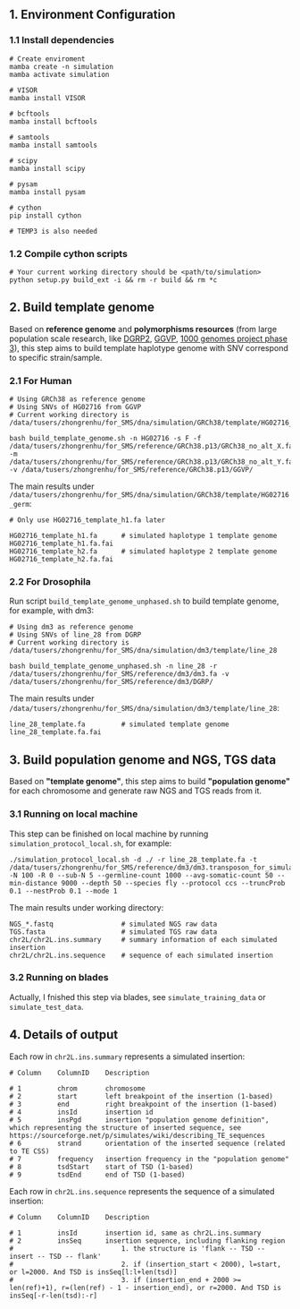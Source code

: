 ## 1. Environment Configuration

### 1.1 Install dependencies

```shell
# Create enviroment
mamba create -n simulation
mamba activate simulation

# VISOR
mamba install VISOR

# bcftools
mamba install bcftools

# samtools
mamba install samtools

# scipy
mamba install scipy

# pysam
mamba install pysam

# cython
pip install cython

# TEMP3 is also needed
```

### 1.2 Compile cython scripts

```shell
# Your current working directory should be <path/to/simulation>
python setup.py build_ext -i && rm -r build && rm *c
```

## 2. Build template genome

Based on **reference genome** and **polymorphisms resources** (from large population scale research, like [DGRP2](http://dgrp2.gnets.ncsu.edu/data.html), [GGVP](https://www.internationalgenome.org/data-portal/data-collection/ggvp-grch38), [1000 genomes project phase 3](https://www.internationalgenome.org/category/phase-3/)), this step aims to build template haplotype genome with SNV correspond to specific strain/sample.

### 2.1 For Human

```shell
# Using GRCh38 as reference genome
# Using SNVs of HG02716 from GGVP
# Current working directory is /data/tusers/zhongrenhu/for_SMS/dna/simulation/GRCh38/template/HG02716_germ

bash build_template_genome.sh -n HG02716 -s F -f /data/tusers/zhongrenhu/for_SMS/reference/GRCh38.p13/GRCh38_no_alt_X.fa -m /data/tusers/zhongrenhu/for_SMS/reference/GRCh38.p13/GRCh38_no_alt_Y.fa -v /data/tusers/zhongrenhu/for_SMS/reference/GRCh38.p13/GGVP/
```

The main results under `/data/tusers/zhongrenhu/for_SMS/dna/simulation/GRCh38/template/HG02716_germ`:

```shell
# Only use HG02716_template_h1.fa later

HG02716_template_h1.fa      # simulated haplotype 1 template genome
HG02716_template_h1.fa.fai
HG02716_template_h2.fa      # simulated haplotype 2 template genome
HG02716_template_h2.fa.fai
```

### 2.2 For Drosophila

Run script `build_template_genome_unphased.sh` to build template genome, for example, with dm3:

```shell
# Using dm3 as reference genome
# Using SNVs of line_28 from DGRP
# Current working directory is /data/tusers/zhongrenhu/for_SMS/dna/simulation/dm3/template/line_28

bash build_template_genome_unphased.sh -n line_28 -r /data/tusers/zhongrenhu/for_SMS/reference/dm3/dm3.fa -v /data/tusers/zhongrenhu/for_SMS/reference/dm3/DGRP/
```

The main results under `/data/tusers/zhongrenhu/for_SMS/dna/simulation/dm3/template/line_28`:

```shell
line_28_template.fa         # simulated template genome
line_28_template.fa.fai
```

## 3. Build population genome and NGS, TGS data

Based on **"template genome"**, this step aims to build **"population genome"** for each chromosome and generate raw NGS and TGS reads from it.

### 3.1 Running on local machine

This step can be finished on local machine by running `simulation_protocol_local.sh`, for example:

```shell
./simulation_protocol_local.sh -d ./ -r line_28_template.fa -t /data/tusers/zhongrenhu/for_SMS/reference/dm3/dm3.transposon_for_simulaTE.fa -N 100 -R 0 --sub-N 5 --germline-count 1000 --avg-somatic-count 50 --min-distance 9000 --depth 50 --species fly --protocol ccs --truncProb 0.1 --nestProb 0.1 --mode 1
```

The main results under working directory:

```shell
NGS_*.fastq                 # simulated NGS raw data
TGS.fasta                   # simulated TGS raw data
chr2L/chr2L.ins.summary     # summary information of each simulated insertion
chr2L/chr2L.ins.sequence    # sequence of each simulated insertion
```

### 3.2 Running on blades

Actually, I fnished this step via blades, see `simulate_training_data` or `simulate_test_data`.

## 4. Details of output

Each row in `chr2L.ins.summary` represents a simulated insertion:

```shell
# Column    ColumnID    Description

# 1         chrom       chromosome
# 2         start       left breakpoint of the insertion (1-based)
# 3         end         right breakpoint of the insertion (1-based)
# 4         insId       insertion id
# 5         insPgd      insertion "population genome definition", which representing the structure of inserted sequence, see https://sourceforge.net/p/simulates/wiki/describing_TE_sequences
# 6         strand      orientation of the inserted sequence (related to TE CSS)
# 7         frequency   insertion frequency in the "population genome"
# 8         tsdStart    start of TSD (1-based)
# 9         tsdEnd      end of TSD (1-based)
```

Each row in `chr2L.ins.sequence` represents the sequence of a simulated insertion:

```shell
# Column    ColumnID    Description

# 1         insId       insertion id, same as chr2L.ins.summary
# 2         insSeq      insertion sequence, including flanking region
#                           1. the structure is 'flank -- TSD -- insert -- TSD -- flank'
#                           2. if (insertion_start < 2000), l=start, or l=2000. And TSD is insSeq[l:l+len(tsd)]
#                           3. if (insertion_end + 2000 >= len(ref)+1), r=(len(ref) - 1 - insertion_end), or r=2000. And TSD is insSeq[-r-len(tsd):-r]
```
